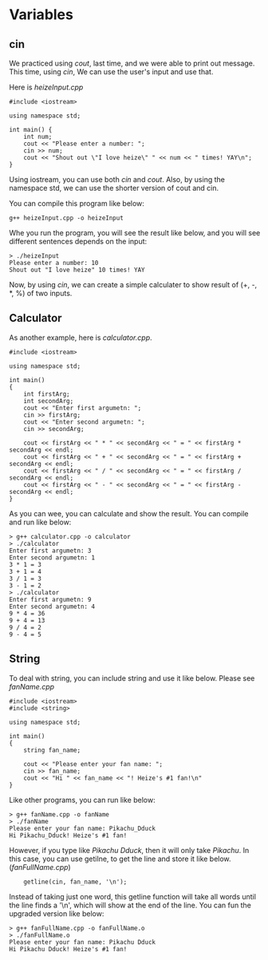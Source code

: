 # Variables
## cin
We practiced using *cout*, last time, and we were able to print out message.
This time, using *cin*, We can use the user's input and use that.

Here is *heizeInput.cpp*
```
#include <iostream>

using namespace std;

int main() {
	int num;
	cout << "Please enter a number: ";
	cin >> num;
	cout << "Shout out \"I love heize\" " << num << " times! YAY\n";
}
```
Using iostream, you can use both *cin* and *cout*. Also, by using the namespace std, we can use the shorter version of cout and cin.

You can compile this program like below:
```
g++ heizeInput.cpp -o heizeInput
```

Whe you run the program, you will see the result like below, and you will see different sentences depends on the input:
```
> ./heizeInput
Please enter a number: 10
Shout out "I love heize" 10 times! YAY
```

Now, by using *cin*, we can create a simple calculater to show result of (+, -, *, %) of two inputs.

## Calculator
As another example, here is *calculator.cpp*.
```
#include <iostream>

using namespace std;

int main()
{
    int firstArg;
    int secondArg;
    cout << "Enter first argumetn: ";
    cin >> firstArg;
    cout << "Enter second argumetn: ";
    cin >> secondArg;

    cout << firstArg << " * " << secondArg << " = " << firstArg * secondArg << endl;
    cout << firstArg << " + " << secondArg << " = " << firstArg + secondArg << endl;
    cout << firstArg << " / " << secondArg << " = " << firstArg / secondArg << endl;
    cout << firstArg << " - " << secondArg << " = " << firstArg - secondArg << endl;
}
```

As you can wee, you can calculate and show the result. You can compile and run like below:
```
> g++ calculator.cpp -o calculator
> ./calculator
Enter first argumetn: 3
Enter second argumetn: 1
3 * 1 = 3
3 + 1 = 4
3 / 1 = 3
3 - 1 = 2
> ./calculator
Enter first argumetn: 9
Enter second argumetn: 4
9 * 4 = 36
9 + 4 = 13
9 / 4 = 2
9 - 4 = 5
```

## String
To deal with string, you can include string and use it like below.
Please see *fanName.cpp*
```
#include <iostream>
#include <string>

using namespace std;

int main()
{
    string fan_name;

    cout << "Please enter your fan name: ";
    cin >> fan_name;
    cout << "Hi " << fan_name << "! Heize's #1 fan!\n"
}
```

Like other programs, you can run like below:
```
> g++ fanName.cpp -o fanName
> ./fanName
Please enter your fan name: Pikachu_Dduck
Hi Pikachu_Dduck! Heize's #1 fan!
```

However, if you type like *Pikachu Dduck*, then it will only take *Pikachu*.
In this case, you can use getilne, to get the line and store it like below.
(*fanFullName.cpp*)
```
    getline(cin, fan_name, '\n');
```
Instead of taking just one word, this getline function will take all words until the line finds a '\n', which will show at the end of the line.
You can fun the upgraded version like below:
```
> g++ fanFullName.cpp -o fanFullName.o                                                                  
> ./fanFullName.o                                                                                       
Please enter your fan name: Pikachu Dduck                                                               
Hi Pikachu Dduck! Heize's #1 fan!  
```
